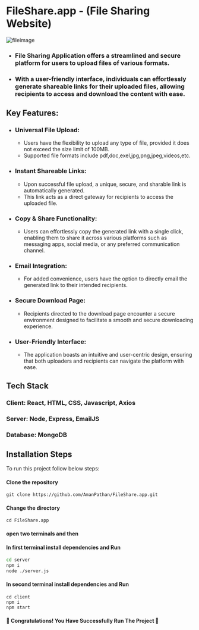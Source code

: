 
# FileShare.app - (File Sharing Website)

![fileimage](https://github.com/AmanPathan/FileShare.app/assets/76259086/fbe4852c-a0e0-4acb-92a9-f1baba18ad14)

- ### File Sharing Application offers a streamlined and secure platform for users to upload files of various formats.

- ### With a user-friendly interface, individuals can effortlessly generate shareable links for their uploaded files, allowing recipients to access and download the content with ease.



## Key Features:

- ### Universal File Upload: 
    - Users have the flexibility to upload any type of file,      provided it does not exceed the size limit of 100MB.
    - Supported file formats include pdf,doc,exel,jpg,png,jpeg,videos,etc.

- ### Instant Shareable Links: 
    - Upon successful file upload, a unique, secure, and sharable link is automatically generated. 
    - This link acts as a direct gateway for recipients to access the uploaded file.

- ### Copy & Share Functionality:
    - Users can effortlessly copy the generated link with a single click, enabling them to share it across various platforms such as messaging apps, social media, or any preferred communication channel.

- ### Email Integration:
    - For added convenience, users have the option to directly email the generated link to their intended recipients.

- ### Secure Download Page:
    - Recipients directed to the download page encounter a secure environment designed to facilitate a smooth and secure downloading experience.

- ### User-Friendly Interface:
    - The application boasts an intuitive and user-centric design, ensuring that both uploaders and recipients can navigate the platform with ease.






## Tech Stack

### Client: React, HTML, CSS, Javascript, Axios

### Server: Node, Express, EmailJS

### Database: MongoDB


## Installation Steps

To run this project follow below steps:

#### Clone the repository
`git clone https://github.com/AmanPathan/FileShare.app.git`

#### Change the directory
`cd FileShare.app`

#### open two terminals and then
#### In first terminal install dependencies and Run 
```bash
cd server
npm i
node ./server.js
```

#### In second terminal install dependencies and Run
```
cd client
npm i
npm start
```

#### 🎉 Congratulations! You Have Successfully Run The Project 🎉
